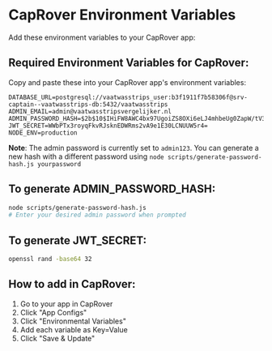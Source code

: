 # CapRover Environment Variables

Add these environment variables to your CapRover app:

## Required Environment Variables for CapRover:

Copy and paste these into your CapRover app's environment variables:

```
DATABASE_URL=postgresql://vaatwasstrips_user:b3f1911f7b58306f@srv-captain--vaatwasstrips-db:5432/vaatwasstrips
ADMIN_EMAIL=admin@vaatwasstripsvergelijker.nl
ADMIN_PASSWORD_HASH=$2b$10$IHiFW8AWC4bx97UgoiZS8OXi6eLJ4mhbeUg0ZapW/tV3LkR.ZajHK
JWT_SECRET=WWbPTx3royqFkvRJsknEDWRms2vA9e1E30LCNUUW5r4=
NODE_ENV=production
```

**Note**: The admin password is currently set to `admin123`. You can generate a new hash with a different password using `node scripts/generate-password-hash.js yourpassword`

## To generate ADMIN_PASSWORD_HASH:
```bash
node scripts/generate-password-hash.js
# Enter your desired admin password when prompted
```

## To generate JWT_SECRET:
```bash
openssl rand -base64 32
```

## How to add in CapRover:
1. Go to your app in CapRover
2. Click "App Configs"
3. Click "Environmental Variables"
4. Add each variable as Key=Value
5. Click "Save & Update"